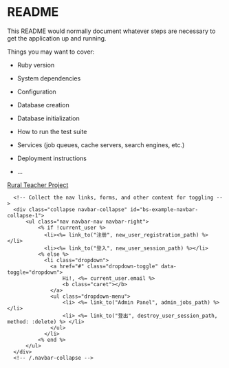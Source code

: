 # README

This README would normally document whatever steps are necessary to get the
application up and running.

Things you may want to cover:

* Ruby version

* System dependencies

* Configuration

* Database creation

* Database initialization

* How to run the test suite

* Services (job queues, cache servers, search engines, etc.)

* Deployment instructions

* ...
<nav class="navbar navbar-default" role="navigation">
  <div class="container-fluid">
      <!-- Brand and toggle get grouped for better mobile display -->
      <div class="navbar-header">
          <a class="navbar-brand" href="/">Rural Teacher Project </a>
      </div>

      <!-- Collect the nav links, forms, and other content for toggling -->
      <div class="collapse navbar-collapse" id="bs-example-navbar-collapse-1">
          <ul class="nav navbar-nav navbar-right">
              <% if !current_user %>
                <li><%= link_to("注册", new_user_registration_path) %> </li>
                <li><%= link_to("登入", new_user_session_path) %></li>
              <% else %>
                <li class="dropdown">
                  <a href="#" class="dropdown-toggle" data-toggle="dropdown">
                      Hi!, <%= current_user.email %>
                      <b class="caret"></b>
                  </a>
                  <ul class="dropdown-menu">
                      <li> <%= link_to("Admin Panel", admin_jobs_path) %> </li>
                      <li> <%= link_to("登出", destroy_user_session_path, method: :delete) %> </li>
                  </ul>
                </li>
              <% end %>
          </ul>
      </div>
      <!-- /.navbar-collapse -->
  </div>
  <!-- /.container-fluid -->
</nav>
